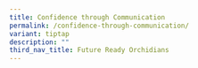 ```yaml
---
title: Confidence through Communication
permalink: /confidence-through-communication/
variant: tiptap
description: ""
third_nav_title: Future Ready Orchidians
---
```

